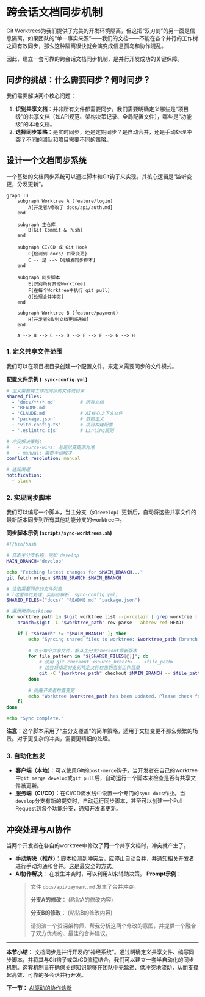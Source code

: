 # 跨会话文档同步机制

Git Worktrees为我们提供了完美的开发环境隔离，但这把“双刃剑”的另一面是信息隔离。如果团队的“单一事实来源”——我们的文档——不能在各个并行的工作树之间有效同步，那么这种隔离很快就会演变成信息孤岛和协作混乱。

因此，建立一套可靠的跨会话文档同步机制，是并行开发成功的关键保障。

## 同步的挑战：什么需要同步？何时同步？

我们需要解决两个核心问题：

1.  **识别共享文档**：并非所有文件都需要同步。我们需要明确定义哪些是“项目级”的共享文档（如API规范、架构决策记录、全局配置文件），哪些是“功能级”的本地文档。
2.  **选择同步策略**：是实时同步，还是定期同步？是自动合并，还是手动处理冲突？不同的团队和项目需要不同的策略。

## 设计一个文档同步系统

一个基础的文档同步系统可以通过脚本和Git钩子来实现。其核心逻辑是“监听变更，分发更新”。

```mermaid
graph TD
    subgraph Worktree A (feature/login)
        A[开发者A修改了 docs/api/auth.md]
    end

    subgraph 主仓库
        B[Git Commit & Push]
    end

    subgraph CI/CD 或 Git Hook
        C{检测到 docs/ 目录变更}
        C -- 是 --> D[触发同步脚本]
    end

    subgraph 同步脚本
        E[识别所有其他Worktree]
        F[在每个Worktree中执行 git pull]
        G[处理合并冲突]
    end

    subgraph Worktree B (feature/payment)
        H[开发者B收到文档更新通知]
    end

    A --> B --> C --> D --> E --> F --> G --> H
```

### 1. 定义共享文件范围

我们可以在项目根目录创建一个配置文件，来定义需要同步的文件模式。

**配置文件示例 (`.sync-config.yml`)**
```yaml
# 定义需要跨工作树同步的文件或目录
shared_files:
  - 'docs/**/*.md'         # 所有文档
  - 'README.md'
  - 'CLAUDE.md'            # AI核心上下文文件
  - 'package.json'         # 依赖定义
  - 'vite.config.ts'       # 项目构建配置
  - '.eslintrc.cjs'        # Linting规则

# 冲突解决策略:
#   - source-wins: 总是以变更源为准
#   - manual: 需要手动解决
conflict_resolution: manual

# 通知渠道
notification:
  - slack
```

### 2. 实现同步脚本

我们可以编写一个脚本，当主分支（如`develop`）更新后，自动将这些共享文件的最新版本同步到所有其他功能分支的worktree中。

**同步脚本示例 (`scripts/sync-worktrees.sh`)**
```bash
#!/bin/bash

# 获取主分支名称，例如 develop
MAIN_BRANCH="develop"

echo "Fetching latest changes for $MAIN_BRANCH..."
git fetch origin $MAIN_BRANCH:$MAIN_BRANCH

# 读取需要同步的文件列表
# (这里简化处理，实际应解析 .sync-config.yml)
SHARED_FILES=("docs/" "README.md" "package.json")

# 遍历所有worktree
for worktree_path in $(git worktree list --porcelain | grep worktree | cut -d' ' -f2); do
    branch=$(git -C "$worktree_path" rev-parse --abbrev-ref HEAD)

    if [ "$branch" != "$MAIN_BRANCH" ]; then
        echo "Syncing shared files to worktree: $worktree_path (branch: $branch)"
        
        # 对于每个共享文件，都从主分支checkout最新版本
        for file_pattern in "${SHARED_FILES[@]}"; do
            # 使用 git checkout <source_branch> -- <file_path>
            # 这会将指定分支的特定文件检出到当前工作目录
            git -C "$worktree_path" checkout $MAIN_BRANCH -- $file_pattern
        done
        
        # 提醒开发者检查变更
        echo "Worktree $worktree_path has been updated. Please check for changes."
    fi
done

echo "Sync complete."
```
**注意**：这个脚本采用了“主分支覆盖”的简单策略，适用于文档变更不那么频繁的场景。对于更复杂的冲突，需要更精细的处理。

### 3. 自动化触发

- **客户端（本地）**：可以使用Git的`post-merge`钩子。当开发者在自己的worktree中`git merge develop`或`git pull`后，自动运行一个脚本来检查是否有共享文件被更新。
- **服务端（CI/CD）**：在CI/CD流水线中设置一个专门的`sync-docs`作业。当`develop`分支有新的提交时，自动运行同步脚本，甚至可以创建一个Pull Request到各个功能分支，通知开发者更新。

## 冲突处理与AI协作

当两个开发者在各自的worktree中修改了**同一个**共享文档时，冲突就产生了。

- **手动解决（推荐）**：脚本检测到冲突后，应停止自动合并，并通知相关开发者进行手动沟通和合并。这是最安全的方式。
- **AI协作解决**：
  在发生冲突时，可以利用AI来辅助决策。
  **Prompt示例：**
  > 文件 `docs/api/payment.md` 发生了合并冲突。
  >
  > **分支A的修改**：
  > (粘贴A的修改内容)
  >
  > **分支B的修改**：
  > (粘贴B的修改内容)
  >
  > 请扮演一个资深架构师，帮我分析这两个修改的意图，并提供一个融合了双方优点的、最佳的合并建议。

---

**本节小结：** 文档同步是并行开发的“神经系统”。通过明确定义共享文件、编写同步脚本，并将其与Git钩子或CI/CD流程结合，我们可以建立一套半自动化的同步机制。这套机制旨在确保关键知识能够在团队中无延迟、低冲突地流动，从而支撑起高效、可靠的多会话并行开发。

**下一节：** [AI驱动的协作诊断](ai-diagnosis.md)